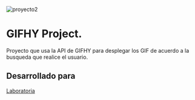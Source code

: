 ![proyecto2](https://user-images.githubusercontent.com/37424842/45060915-bd5e6400-b067-11e8-9352-2fd123b2dbf4.png)

# GIFHY Project.
Proyecto que usa la API de GIFHY para desplegar los GIF de acuerdo a la busqueda que realice el usuario.

## Desarrollado para 
[Laboratoria](http://laboratoria.la)